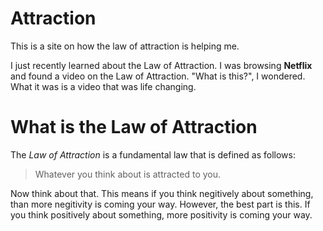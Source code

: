 # Attraction
This is a site on how the law of attraction is helping me.

I just recently learned about the Law of Attraction. I was browsing **Netflix** and found a video on the Law of Attraction. "What is this?", I wondered. What it was is a video that was life changing.

# What is the Law of Attraction


The *Law of Attraction* is a fundamental law that is defined as follows:
> Whatever you think about is attracted to you.

Now think about that. This means if you think negitively about something, than more negitivity is coming your way. However, the best part is this. If you think positively about something, more positivity is coming your way. 
